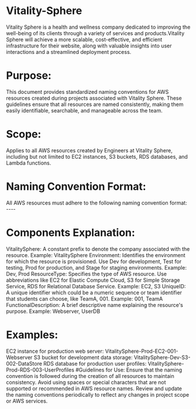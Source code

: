 # Vitality-Sphere
Vitality Sphere is a health and wellness company dedicated to improving the well-being of its clients through a variety of services and products.Vitality Sphere will achieve a more scalable, cost-effective, and efficient infrastructure for their website, along with valuable insights into user interactions and a streamlined deployment process.

# Purpose:
This document provides standardized naming conventions for AWS resources created during projects associated with Vitality Sphere. These guidelines ensure that all resources are named consistently, making them easily identifiable, searchable, and manageable across the team.

# Scope:
Applies to all AWS resources created by Engineers at Vitality Sphere, including but not limited to EC2 instances, S3 buckets, RDS databases, and Lambda functions.

# Naming Convention Format:
All AWS resources must adhere to the following naming convention format:
<VitalitySphere>-<Environment>-<ResourceType>-<UniqueID>-<FunctionalDescription>

# Components Explanation:
VitalitySphere:
A constant prefix to denote the company associated with the resource.
Example: VitalitySphere
Environment:
Identifies the environment for which the resource is provisioned.
Use Dev for development, Test for testing, Prod for production, and Stage for staging environments.
Example: Dev, Prod
ResourceType:
Specifies the type of AWS resource.
Use abbreviations like EC2 for Elastic Compute Cloud, S3 for Simple Storage Service, RDS for Relational Database Service.
Example: EC2, S3
UniqueID:
A unique identifier which could be a numeric sequence or team identifier that students can choose, like TeamA, 001.
Example: 001, TeamA
FunctionalDescription:
A brief descriptive name explaining the resource's purpose.
Example: Webserver, UserDB
# Examples:
EC2 instance for production web server: VitalitySphere-Prod-EC2-001-Webserver
S3 bucket for development data storage: VitalitySphere-Dev-S3-002-DataStore
RDS database for production user profiles: VitalitySphere-Prod-RDS-003-UserProfiles
#Guidelines for Use:
Ensure that the naming convention is followed during the creation of all resources to maintain consistency.
Avoid using spaces or special characters that are not supported or recommended in AWS resource names.
Review and update the naming conventions periodically to reflect any changes in project scope or AWS services.

